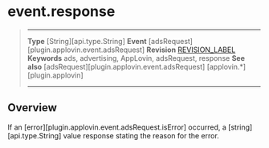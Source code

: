 # event.response

> --------------------- ------------------------------------------------------------------------------------------
> __Type__              [String][api.type.String]
> __Event__             [adsRequest][plugin.applovin.event.adsRequest]
> __Revision__          [REVISION_LABEL](REVISION_URL)
> __Keywords__          ads, advertising, AppLovin, adsRequest, response
> __See also__			[adsRequest][plugin.applovin.event.adsRequest]
>						[applovin.*][plugin.applovin]
> --------------------- ------------------------------------------------------------------------------------------

## Overview

If an [error][plugin.applovin.event.adsRequest.isError] occurred, a [string][api.type.String] value response stating the reason for the error.
